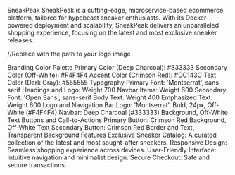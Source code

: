SneakPeak
SneakPeak is a cutting-edge, microservice-based ecommerce platform, tailored for hypebeast sneaker enthusiasts. With its Docker-powered deployment and scalability, SneakPeak delivers an unparalleled shopping experience, focusing on the latest and most exclusive sneaker releases.

 //Replace with the path to your logo image

Branding
Color Palette
Primary Color (Deep Charcoal): #333333
Secondary Color (Off-White): #F4F4F4
Accent Color (Crimson Red): #DC143C
Text Color (Dark Gray): #555555
Typography
Primary Font: 'Montserrat', sans-serif
Headings and Logo: Weight 700
Navbar Items: Weight 600
Secondary Font: 'Open Sans', sans-serif
Body Text: Weight 400
Emphasized Text: Weight 600
Logo and Navigation Bar
Logo: 'Montserrat', Bold, 24px, Off-White (#F4F4F4)
Navbar: Deep Charcoal (#333333) Background, Off-White Text
Buttons and Call-to-Actions
Primary Button: Crimson Red Background, Off-White Text
Secondary Button: Crimson Red Border and Text, Transparent Background
Features
Exclusive Sneaker Catalog: A curated collection of the latest and most sought-after sneakers.
Responsive Design: Seamless shopping experience across devices.
User-Friendly Interface: Intuitive navigation and minimalist design.
Secure Checkout: Safe and secure transactions.